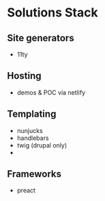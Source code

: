 # Solutions Stack

## Site generators
- 11ty

## Hosting
- demos & POC via netlify

## Templating
- nunjucks
- handlebars
- twig (drupal only)
- 

## Frameworks
- preact